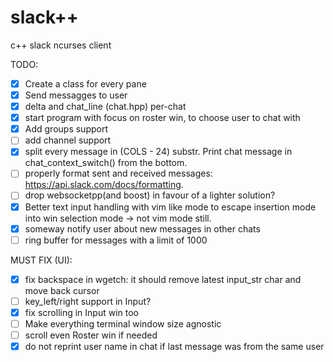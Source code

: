 # slack++
c++ slack ncurses client

TODO:

- [x] Create a class for every pane
- [x] Send messagges to user
- [x] delta and chat_line (chat.hpp) per-chat
- [x] start program with focus on roster win, to choose user to chat with
- [x] Add groups support
- [ ] add channel support
- [x] split every message in (COLS - 24) substr. Print chat message in chat_context_switch() from the bottom.
- [ ] properly format sent and received messages: https://api.slack.com/docs/formatting.
- [ ] drop websocketpp(and boost) in favour of a lighter solution?
- [x] Better text input handling with vim like mode to escape insertion mode into win selection mode -> not vim mode still.
- [x] someway notify user about new messages in other chats
- [ ] ring buffer for messages with a limit of 1000

MUST FIX (UI):

- [x] fix backspace in wgetch: it should remove latest input_str char and move back cursor
- [ ] key_left/right support in Input?
- [x] fix scrolling in Input win too
- [ ] Make everything terminal window size agnostic
- [ ] scroll even Roster win if needed
- [x] do not reprint user name in chat if last message was from the same user
